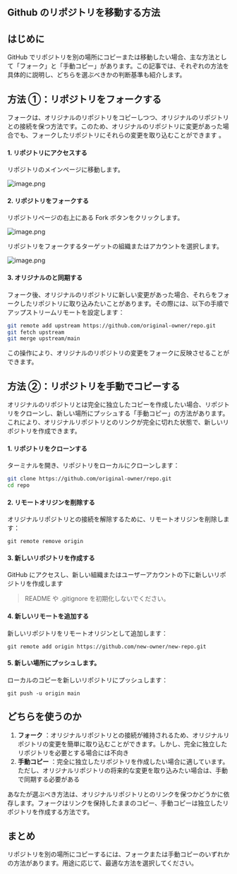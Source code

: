 ## Github のリポジトリを移動する方法

## はじめに

GitHub でリポジトリを別の場所にコピーまたは移動したい場合、主な方法として「フォーク」と「手動コピー」があります。この記事では、それぞれの方法を具体的に説明し、どちらを選ぶべきかの判断基準も紹介します。

## 方法 ①：リポジトリをフォークする

フォークは、オリジナルのリポジトリをコピーしつつ、オリジナルのリポジトリとの接続を保つ方法です。このため、オリジナルのリポジトリに変更があった場合でも、フォークしたリポジトリにそれらの変更を取り込むことができます
。

#### 1. リポジトリにアクセスする

リポジトリのメインページに移動します。

![image.png](https://qiita-image-store.s3.ap-northeast-1.amazonaws.com/0/3760374/e71f2143-a1e3-d435-1d03-5b77ba00738f.png)

#### 2. リポジトリをフォークする

リポジトリページの右上にある Fork ボタンをクリックします。

![image.png](https://qiita-image-store.s3.ap-northeast-1.amazonaws.com/0/3760374/69654e4f-cd3a-2ef2-dc16-8fd4e22d2afc.png)

リポジトリをフォークするターゲットの組織またはアカウントを選択します。

![image.png](https://qiita-image-store.s3.ap-northeast-1.amazonaws.com/0/3760374/eba0b95a-fc00-b81b-7e5f-fc4104f15bb6.png)

#### 3. オリジナルのと同期する

フォーク後、オリジナルのリポジトリに新しい変更があった場合、それらをフォークしたリポジトリに取り込みたいことがあります。その際には、以下の手順でアップストリームリモートを設定します：

```bash
git remote add upstream https://github.com/original-owner/repo.git
git fetch upstream
git merge upstream/main
```

この操作により、オリジナルのリポジトリの変更をフォークに反映させることができます。

## 方法 ②：リポジトリを手動でコピーする

オリジナルのリポジトリとは完全に独立したコピーを作成したい場合、リポジトリをクローンし、新しい場所にプッシュする「手動コピー」の方法があります。これにより、オリジナルリポジトリとのリンクが完全に切れた状態で、新しいリポジトリを作成できます。

#### 1. リポジトリをクローンする

ターミナルを開き、リポジトリをローカルにクローンします：

```bash
git clone https://github.com/original-owner/repo.git
cd repo
```

#### 2. リモートオリジンを削除する

オリジナルリポジトリとの接続を解除するために、リモートオリジンを削除します：

```
git remote remove origin
```

#### 3. 新しいリポジトリを作成する

GitHub にアクセスし、新しい組織またはユーザーアカウントの下に新しいリポジトリを作成します

> README や .gitignore を初期化しないでください。

#### 4. 新しいリモートを追加する

新しいリポジトリをリモートオリジンとして追加します：

```
git remote add origin https://github.com/new-owner/new-repo.git
```

#### 5. 新しい場所にプッシュします。

ローカルのコピーを新しいリポジトリにプッシュします：

```
git push -u origin main
```

## どちらを使うのか

1. **フォーク** ：オリジナルリポジトリとの接続が維持されるため、オリジナルリポジトリの変更を簡単に取り込むことができます。しかし、完全に独立したリポジトリを必要とする場合には不向き
1. **手動コピー** ：完全に独立したリポジトリを作成したい場合に適しています。ただし、オリジナルリポジトリの将来的な変更を取り込みたい場合は、手動で同期する必要がある

あなたが選ぶべき方法は、オリジナルリポジトリとのリンクを保つかどうかに依存します。フォークはリンクを保持したままのコピー、手動コピーは独立したリポジトリを作成する方法です。

## まとめ

リポジトリを別の場所にコピーするには、フォークまたは手動コピーのいずれかの方法があります。用途に応じて、最適な方法を選択してください。
